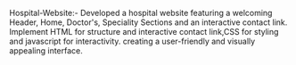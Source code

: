 Hospital-Website:-
Developed a hospital website featuring a welcoming Header, Home, Doctor's, Speciality Sections and an
interactive contact link. 
Implement HTML for structure and interactive contact link,CSS for styling and javascript for interactivity.
creating a user-friendly and visually appealing interface.
